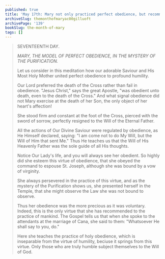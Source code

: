 ```yaml
---
published: true
title: 'May 17th: Mary not only practiced perfect obedience, but recommended it to all in the Gospel'
archiveSlug: themonthofmaryac00gilluoft
archivePage: '139'
bookSlug: the-month-of-mary
tags: []
---
```


> SEVENTEENTH DAY.
> 
> *MARY, THE MODEL OF PERFECT OBEDIENCE, IN THE MYSTERY OF THE PURIFICATION.*
> 
> Let us consider in this meditation how our adorable Saviour and His Most Holy Mother united perfect obedience to profound humility.
> 
> Our Lord preferred the death of the Cross rather than fail in obedience. "Jesus Christ," says the great Apostle, "was obedient unto death, even to the death of the Cross." And what signal obedience did not Mary exercise at the death of her Son, the only object of her heart's affection!
> 
> She stood firm and constant at the foot of the Cross, pierced with the sword of sorrow, perfectly resigned to the Will of the Eternal Father.
>
> All the actions of Our Divine Saviour were regulated by obedience, as He Himself declared, saying: "I am come not to do My Will, but the Will of Him that sent Me." Thus He teaches us that the Will of His Heavenly Father was the sole guide of all His thoughts.
>
> Notice Our Lady's life, and you will always see her obedient. So highly did she esteem this virtue of obedience, that she obeyed the command to espouse St. Joseph, although she was bound by a vow of virginity.
>
> She always persevered in the practice of this virtue, and as the mystery of the Purification shows us, she presented herself in the Temple, that she might observe the Law she was not bound to observe.
>
> Thus her obedience was the more precious as it was voluntary. Indeed, this is the only virtue that she has recommended to the practice of mankind. The Gospel tells us that when she spoke to the attendants at the marriage of Cana, she said to them: "Whatsoever He shall say to you, do."
>
> Here she teaches the practice of holy obedience, which is inseparable from the virtue of humility, beciuse it springs from this virtue. Only those who are truly humble subject themselves to the Will of God.
